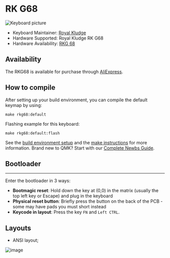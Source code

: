 # RK G68

![Keyboard picture](https://imgur.com/UnOJPZr.jpg)

* Keyboard Maintainer: [Royal Kludge](https://rkgamingstore.com/)
* Hardware Supported: Royal Kludge RK G68
* Hardware Availability: [RKG 68](http://en.rkgaming.com/download/1/)

## Availability

The RKG68 is available for purchase through [AliExpress](https://www.aliexpress.com/).

## How to compile

After setting up your build environment, you can compile the  default keymap by using:

    make rkg68:default

Flashing example for this keyboard:

    make rkg68:default:flash

See the [build environment setup](https://docs.qmk.fm/#/getting_started_build_tools) and the [make instructions](https://docs.qmk.fm/#/getting_started_make_guide) for more information. Brand new to QMK? Start with our [Complete Newbs Guide](https://docs.qmk.fm/#/newbs).

## Bootloader
---

Enter the bootloader in 3 ways:

- **Bootmagic reset**: Hold down the key at (0,0) in the matrix (usually the top left key or Escape) and plug in the keyboard
- **Physical reset button**: Briefly press the button on the back of the PCB - some may have pads you must short instead
- **Keycode in layout**: Press the key `FN` and `Left CTRL`.

## Layouts

- ANSI layout;

![image](https://user-images.githubusercontent.com/58439854/225489922-a6a4df65-aff7-4835-a452-3b1afdb6fc15.png)
